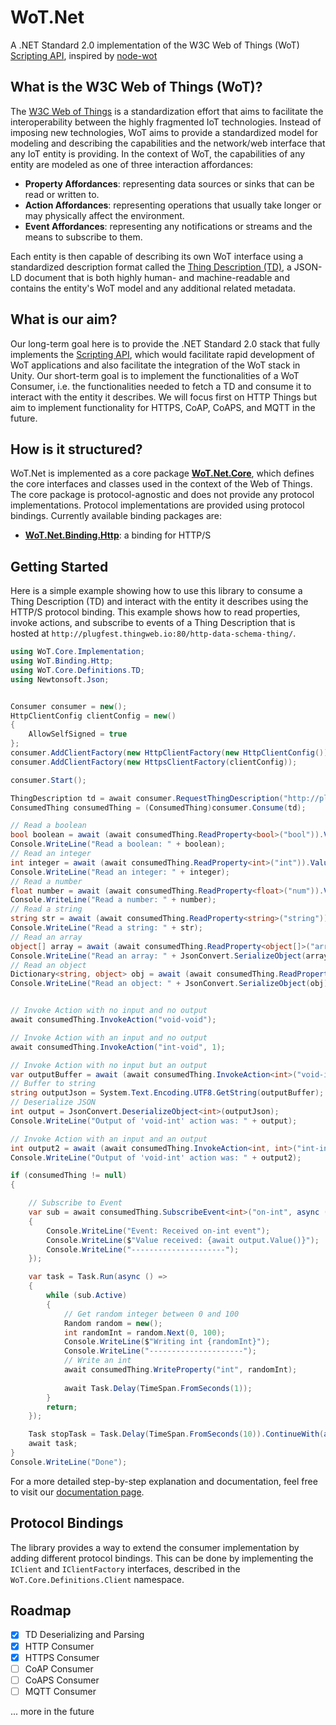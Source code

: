 # WoT.Net

A .NET Standard 2.0 implementation of the W3C Web of Things (WoT) [Scripting API](https://www.w3.org/TR/wot-scripting-api/), inspired by [node-wot](https://github.com/eclipse-thingweb/node-wot)

## What is the W3C Web of Things (WoT)?
The [W3C Web of Things](https://www.w3.org/WoT/) is a standardization effort that aims to facilitate the interoperability between the highly fragmented IoT technologies.
Instead of imposing new technologies, WoT aims to provide a standardized model for modeling and describing the capabilities and the network/web interface that any 
IoT entity is providing. In the context of WoT, the capabilities of any entity are modeled as one of three interaction affordances:
* **Property Affordances**: representing data sources or sinks that can be read or written to.
* **Action Affordances**: representing operations that usually take longer or may physically affect the environment.
* **Event Affordances**: representing any notifications or streams and the means to subscribe to them.

Each entity is then capable of describing its own WoT interface using a standardized description format called the [Thing Description (TD)](https://www.w3.org/TR/wot-thing-description11/),
a JSON-LD document that is both highly human- and machine-readable and contains the entity's WoT model and any additional related metadata.

## What is our aim?
Our long-term goal here is to provide the .NET Standard 2.0 stack that fully implements the [Scripting API](https://www.w3.org/TR/wot-scripting-api/), which would facilitate
rapid development of WoT applications and also facilitate the integration of the WoT stack in Unity.
Our short-term goal is to implement the functionalities of a WoT Consumer, i.e. the functionalities needed to fetch a TD and consume it to interact with the entity it describes.
We will focus first on HTTP Things but aim to implement functionality for HTTPS, CoAP, CoAPS, and MQTT in the future.

## How is it structured?
WoT.Net is implemented as a core package [**WoT.Net.Core**](WoT.Net.Core), which defines the core interfaces and classes used in the context of the Web of Things. The core package is protocol-agnostic and does not provide any protocol implementations. Protocol implementations are provided using protocol bindings. Currently available binding packages are:

- [**WoT.Net.Binding.Http**](https://www.nuget.org/packages/WoT.Net.Binding.Http): a binding for HTTP/S

## Getting Started

Here is a simple example showing how to use this library to consume a Thing Description (TD) and interact with the entity it describes using the HTTP/S protocol binding.
This example shows how to read properties, invoke actions, and subscribe to events of a Thing Description that is hosted at `http://plugfest.thingweb.io:80/http-data-schema-thing/`.
```csharp
using WoT.Core.Implementation;
using WoT.Binding.Http;
using WoT.Core.Definitions.TD;
using Newtonsoft.Json;


Consumer consumer = new();
HttpClientConfig clientConfig = new()
{
    AllowSelfSigned = true
};
consumer.AddClientFactory(new HttpClientFactory(new HttpClientConfig()));
consumer.AddClientFactory(new HttpsClientFactory(clientConfig));

consumer.Start();

ThingDescription td = await consumer.RequestThingDescription("http://plugfest.thingweb.io:80/http-data-schema-thing/");
ConsumedThing consumedThing = (ConsumedThing)consumer.Consume(td);

// Read a boolean
bool boolean = await (await consumedThing.ReadProperty<bool>("bool")).Value();
Console.WriteLine("Read a boolean: " + boolean);
// Read an integer
int integer = await (await consumedThing.ReadProperty<int>("int")).Value();
Console.WriteLine("Read an integer: " + integer);
// Read a number
float number = await (await consumedThing.ReadProperty<float>("num")).Value();
Console.WriteLine("Read a number: " + number);
// Read a string
string str = await (await consumedThing.ReadProperty<string>("string")).Value();
Console.WriteLine("Read a string: " + str);
// Read an array
object[] array = await (await consumedThing.ReadProperty<object[]>("array")).Value();
Console.WriteLine("Read an array: " + JsonConvert.SerializeObject(array));
// Read an object
Dictionary<string, object> obj = await (await consumedThing.ReadProperty<Dictionary<string, object>>("object")).Value();
Console.WriteLine("Read an object: " + JsonConvert.SerializeObject(obj));


// Invoke Action with no input and no output
await consumedThing.InvokeAction("void-void");

// Invoke Action with an input and no output
await consumedThing.InvokeAction("int-void", 1);

// Invoke Action with no input but an output
var outputBuffer = await (await consumedThing.InvokeAction<int>("void-int")).ArrayBuffer();
// Buffer to string
string outputJson = System.Text.Encoding.UTF8.GetString(outputBuffer);
// Deserialize JSON
int output = JsonConvert.DeserializeObject<int>(outputJson);
Console.WriteLine("Output of 'void-int' action was: " + output);

// Invoke Action with an input and an output
int output2 = await (await consumedThing.InvokeAction<int, int>("int-int", 4)).Value();
Console.WriteLine("Output of 'void-int' action was: " + output2);

if (consumedThing != null)
{

    // Subscribe to Event
    var sub = await consumedThing.SubscribeEvent<int>("on-int", async (output) =>
    {
        Console.WriteLine("Event: Received on-int event");
        Console.WriteLine($"Value received: {await output.Value()}");
        Console.WriteLine("---------------------");
    });

    var task = Task.Run(async () =>
    {
        while (sub.Active)
        {
            // Get random integer between 0 and 100
            Random random = new();
            int randomInt = random.Next(0, 100);
            Console.WriteLine($"Writing int {randomInt}");
            Console.WriteLine("---------------------");
            // Write an int
            await consumedThing.WriteProperty("int", randomInt);
            
            await Task.Delay(TimeSpan.FromSeconds(1));
        }
        return;
    });

    Task stopTask = Task.Delay(TimeSpan.FromSeconds(10)).ContinueWith(async (task) => { await sub.Stop(); });
    await task;
}
Console.WriteLine("Done");
```
For a more detailed step-by-step explanation and documentation, feel free to visit our [documentation page](https://tum-esi.github.io/WoT.Net/).

## Protocol Bindings
The library provides a way to extend the consumer implementation by adding different protocol bindings.
This can be done by implementing the `IClient` and `IClientFactory` interfaces, described in the `WoT.Core.Definitions.Client` namespace.

## Roadmap
- [X] TD Deserializing and Parsing 
- [X] HTTP Consumer
- [X] HTTPS Consumer
- [ ] CoAP Consumer
- [ ] CoAPS Consumer
- [ ] MQTT Consumer

... more in the future
